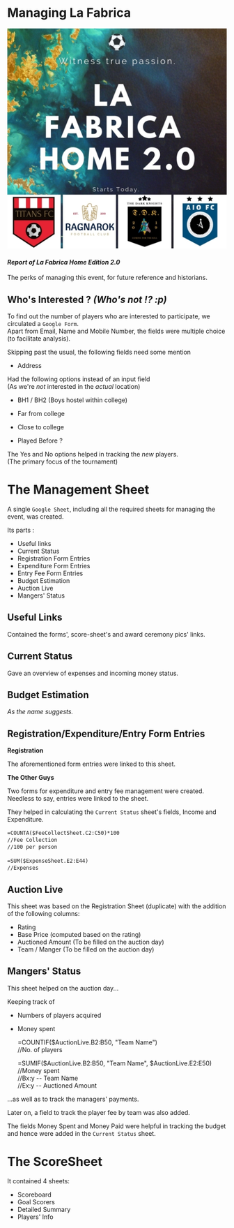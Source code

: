 
Managing La Fabrica
===================

![Logo](Pics/La-Fab-Logo.jpeg)

#### _Report of La Fabrica Home Edition 2.0_

The perks of managing this event, for future reference and historians.

## Who's Interested ? _(Who's not !? :p)_

To find out the number of players who are interested to participate, we circulated a `Google Form`.  
Apart from Email, Name and Mobile Number, the fields were multiple choice (to facilitate analysis).  

Skipping past the usual, the following fields need some mention

* Address  

 Had the following options instead of an input field  
 (As we're _not_ interested in the _actual_ location)  

 * BH1 / BH2 (Boys hostel within college)
 * Far from college
 * Close to college

* Played Before ?  

 The Yes and No options helped in tracking the _new_ players.  
 (The primary focus of the tournament)

The Management Sheet
====================

A single `Google Sheet`, including all the required sheets for managing the event, was created.  

Its parts :  

* Useful links
* Current Status
* Registration Form Entries
* Expenditure Form Entries
* Entry Fee Form Entries
* Budget Estimation
* Auction Live
* Mangers' Status

## Useful Links

Contained the forms', score-sheet's and award ceremony pics' links.

## Current Status

Gave an overview of expenses and incoming money status.

## Budget Estimation

_As the name suggests._

## Registration/Expenditure/Entry Form Entries

**Registration**

The aforementioned form entries were linked to this sheet.

**The Other Guys**

Two forms for expenditure and entry fee management were created. Needless to say, entries were linked to the sheet.

They helped in calculating the `Current Status` sheet's fields, Income and Expenditure.

    =COUNTA($FeeCollectSheet.C2:C50)*100
	//Fee Collection
	//100 per person

	=SUM($ExpenseSheet.E2:E44)
	//Expenses

## Auction Live

This sheet was based on the Registration Sheet (duplicate) with the addition of the following columns:

* Rating
* Base Price (computed based on the rating) 
* Auctioned Amount (To be filled on the auction day)
* Team / Manger (To be filled on the auction day)

## Mangers' Status

This sheet helped on the auction day...  

Keeping track of
* Numbers of players acquired
* Money spent


    =COUNTIF($AuctionLive.B2:B50, "Team Name")  
	//No. of players  

	=SUMIF($AuctionLive.B2:B50, "Team Name", $AuctionLive.E2:E50)  
	//Money spent  
	//Bx:y -- Team Name  
	//Ex:y -- Auctioned Amount

...as well as to track the managers' payments.

Later on, a field to track the player fee by team was also added.  

The fields Money Spent and Money Paid were helpful in tracking the budget and hence were added in the `Current Status` sheet.

The ScoreSheet
==============

It contained 4 sheets:

* Scoreboard
* Goal Scorers
* Detailed Summary
* Players' Info


